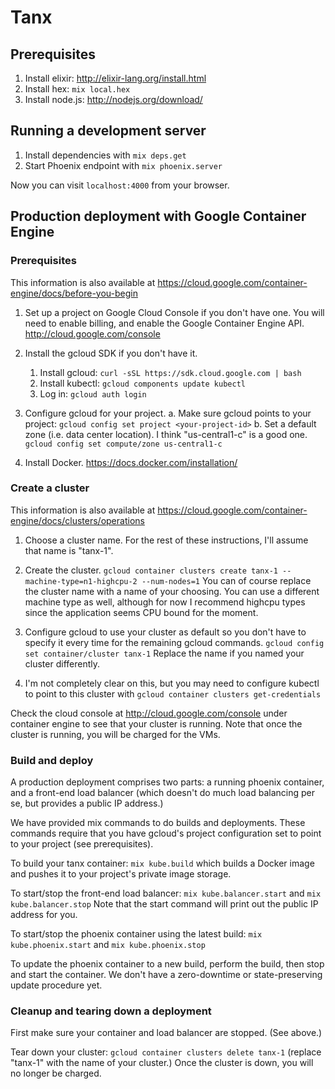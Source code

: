 # Tanx

## Prerequisites

1.  Install elixir: http://elixir-lang.org/install.html
2.  Install hex: `mix local.hex`
3.  Install node.js: http://nodejs.org/download/

## Running a development server

1.  Install dependencies with `mix deps.get`
2.  Start Phoenix endpoint with `mix phoenix.server`

Now you can visit `localhost:4000` from your browser.

## Production deployment with Google Container Engine

### Prerequisites

This information is also available at https://cloud.google.com/container-engine/docs/before-you-begin

1.  Set up a project on Google Cloud Console if you don't have one. You will need to enable billing, and enable the Google Container Engine API. http://cloud.google.com/console

2.  Install the gcloud SDK if you don't have it.
    1. Install gcloud: `curl -sSL https://sdk.cloud.google.com | bash`
    2. Install kubectl: `gcloud components update kubectl`
    3. Log in: `gcloud auth login`

3.  Configure gcloud for your project.
    a. Make sure gcloud points to your project: `gcloud config set project <your-project-id>`
    b. Set a default zone (i.e. data center location). I think "us-central1-c" is a good one. `gcloud config set compute/zone us-central1-c`

4.  Install Docker. https://docs.docker.com/installation/

### Create a cluster

This information is also available at https://cloud.google.com/container-engine/docs/clusters/operations

1.  Choose a cluster name. For the rest of these instructions, I'll assume that name is "tanx-1".

2.  Create the cluster. `gcloud container clusters create tanx-1 --machine-type=n1-highcpu-2 --num-nodes=1` You can of course replace the cluster name with a name of your choosing. You can use a different machine type as well, although for now I recommend highcpu types since the application seems CPU bound for the moment.

3.  Configure gcloud to use your cluster as default so you don't have to specify it every time for the remaining gcloud commands. `gcloud config set container/cluster tanx-1` Replace the name if you named your cluster differently.

4.  I'm not completely clear on this, but you may need to configure kubectl to point to this cluster with `gcloud container clusters get-credentials`

Check the cloud console at http://cloud.google.com/console under container engine to see that your cluster is running. Note that once the cluster is running, you will be charged for the VMs.

### Build and deploy

A production deployment comprises two parts: a running phoenix container, and a front-end load balancer (which doesn't do much load balancing per se, but provides a public IP address.)

We have provided mix commands to do builds and deployments. These commands require that you have gcloud's project configuration set to point to your project (see prerequisites).

To build your tanx container: `mix kube.build` which builds a Docker image and pushes it to your project's private image storage.

To start/stop the front-end load balancer: `mix kube.balancer.start` and `mix kube.balancer.stop` Note that the start command will print out the public IP address for you.

To start/stop the phoenix container using the latest build: `mix kube.phoenix.start` and `mix kube.phoenix.stop`

To update the phoenix container to a new build, perform the build, then stop and start the container. We don't have a zero-downtime or state-preserving update procedure yet.

### Cleanup and tearing down a deployment

First make sure your container and load balancer are stopped. (See above.)

Tear down your cluster: `gcloud container clusters delete tanx-1` (replace "tanx-1" with the name of your cluster.) Once the cluster is down, you will no longer be charged.
